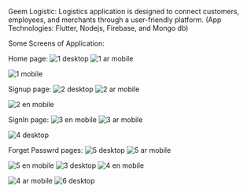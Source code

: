 Geem Logistic: 
Logistics application is designed to connect customers, employees, and merchants through a user-friendly platform.  (App Technologies: Flutter, Nodejs, Firebase, and Mongo db)

Some Screens of Application:

Home page:
![1 desktop](https://github.com/TaimaHamadneh/Geem-Logistic-/assets/98472054/2b00dc40-c95e-4fea-bf68-640e03f62951)
![1 ar mobile](https://github.com/TaimaHamadneh/Geem-Logistic-/assets/98472054/baf751ce-8912-4344-95ce-d613fd70a7a2)

![1 mobile](https://github.com/TaimaHamadneh/Geem-Logistic-/assets/98472054/020815e5-3598-45a8-b095-6fd980a9c377)

Signup page:
![2 desktop](https://github.com/TaimaHamadneh/Geem-Logistic-/assets/98472054/b5147a8b-caf2-4549-b441-f359a9101cea)
![2 ar mobile](https://github.com/TaimaHamadneh/Geem-Logistic-/assets/98472054/63a50ec7-28c7-4edb-ab62-9b6b68edfa27)

![2 en mobile](https://github.com/TaimaHamadneh/Geem-Logistic-/assets/98472054/39182844-2b7b-4be2-9887-b826cc49bad6)

SignIn page: 
![3 en mobile](https://github.com/TaimaHamadneh/Geem-Logistic-/assets/98472054/3f29b837-9137-431e-b006-c3797d6d4d61)
![3 ar mobile](https://github.com/TaimaHamadneh/Geem-Logistic-/assets/98472054/51f7a285-d75d-4264-908a-0f42c47f935a)

![4 desktop](https://github.com/TaimaHamadneh/Geem-Logistic-/assets/98472054/ad9af9d3-cc84-4093-ba78-b7ff93f34f98)

Forget Passwrd pages: 
![5 desktop](https://github.com/TaimaHamadneh/Geem-Logistic-/assets/98472054/b7046ccc-05ac-4c16-a8c1-5db13a452969)
![5 ar mobile](https://github.com/TaimaHamadneh/Geem-Logistic-/assets/98472054/0ccd1074-f8d0-4464-9651-6adf62b8a015)

![5 en mobile](https://github.com/TaimaHamadneh/Geem-Logistic-/assets/98472054/2056f484-f8a7-4bf1-b192-1ce65839db7f)
![3 desktop](https://github.com/TaimaHamadneh/Geem-Logistic-/assets/98472054/ce583c71-98b2-482e-b915-03fb373bab7c)
![4 en mobile](https://github.com/TaimaHamadneh/Geem-Logistic-/assets/98472054/7bd82e69-0a4a-4c6c-9c91-892e6592bd2e)

![4 ar mobile](https://github.com/TaimaHamadneh/Geem-Logistic-/assets/98472054/c624c044-603d-46e3-bb8a-bf264e66fe85)
![6 desktop](https://github.com/TaimaHamadneh/Geem-Logistic-/assets/98472054/952bcce5-52d8-4805-b3e0-547293a50e6e)
